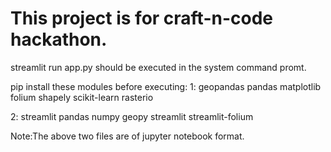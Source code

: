 # This project is for craft-n-code hackathon. 
streamlit run app.py should be executed in the system command promt.

pip install these modules before executing:
1:
geopandas
pandas
matplotlib
folium
shapely
scikit-learn
rasterio

2:
streamlit pandas numpy geopy
streamlit
streamlit-folium

Note:The above two files are of jupyter notebook format.
